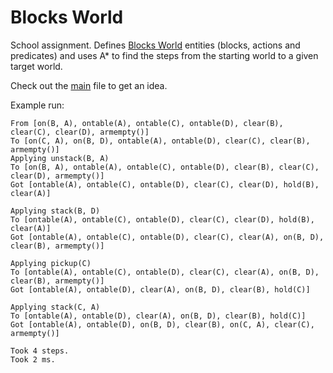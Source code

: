 # Blocks World

School assignment. Defines [Blocks World](http://en.wikipedia.org/wiki/Blocks_world) entities (blocks, actions
and predicates) and uses A* to find the steps from the starting world to a given target world.

Check out the [main](https://github.com/mihneadb/blocks-world/blob/master/src/Main.java) file to get an idea.


Example run:

```
From [on(B, A), ontable(A), ontable(C), ontable(D), clear(B), clear(C), clear(D), armempty()]
To [on(C, A), on(B, D), ontable(A), ontable(D), clear(C), clear(B), armempty()]
Applying unstack(B, A)
To [on(B, A), ontable(A), ontable(C), ontable(D), clear(B), clear(C), clear(D), armempty()]
Got [ontable(A), ontable(C), ontable(D), clear(C), clear(D), hold(B), clear(A)]

Applying stack(B, D)
To [ontable(A), ontable(C), ontable(D), clear(C), clear(D), hold(B), clear(A)]
Got [ontable(A), ontable(C), ontable(D), clear(C), clear(A), on(B, D), clear(B), armempty()]

Applying pickup(C)
To [ontable(A), ontable(C), ontable(D), clear(C), clear(A), on(B, D), clear(B), armempty()]
Got [ontable(A), ontable(D), clear(A), on(B, D), clear(B), hold(C)]

Applying stack(C, A)
To [ontable(A), ontable(D), clear(A), on(B, D), clear(B), hold(C)]
Got [ontable(A), ontable(D), on(B, D), clear(B), on(C, A), clear(C), armempty()]

Took 4 steps.
Took 2 ms.
```